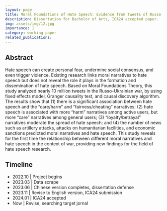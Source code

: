 ```yaml
---
layout: page
title: Moral Foundations of Hate Speech: Evidence from Tweets of Russo-Ukrainian War
description: Dissertation for Bacholor of Arts, ICA24 accepted paper.
img: assets/img/12.jpg
importance: 1
category: working paper
related_publications: 
---
```

## Abstract
Hate speech can create personal fear, undermine social consensus, and even trigger violence. Existing research links moral narratives to hate speech but does not reveal the role it plays in the formation and dissemination of hate speech. Based on Moral Foundations Theory, this study analyzed nearly 10 million tweets in the Russo-Ukrainian war, by using fixed effects model, Granger causality test, and causal discovery algorithm. The results show that (1) there is a significant association between hate speech and the “care/harm” and “fairness/cheating” narratives; (2) hate speech is associated with more “harm” narratives among active users, but more “care” narratives among general users; (3) “loyalty/betrayal” narratives moderate the spread of hate speech; and (4) the number of news such as artillery attacks, attacks on humanitarian facilities, and economic sanctions predicted moral narratives and hate speech. This study reveals for the first time the relationship between different moral narratives and hate speech in the context of war, providing new findings for the field of hate speech research.

## Timeline
- 2022.10 | Project begins
- 2023.03 | Data scrape
- 2023.06 | Chinese version completes, dissertation defense
- 2023.11 | Revise to English version, ICA24 submission
- 2024.01 | ICA24 accepted
- Now | Revise, searching target jornal
